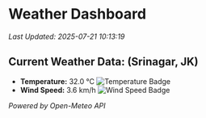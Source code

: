
# Weather Dashboard

_Last Updated: 2025-07-21 10:13:19_

## Current Weather Data: (Srinagar, JK)
- **Temperature:** 32.0 °C ![Temperature Badge](https://img.shields.io/badge/Temperature-High%20Temp-orange)
- **Wind Speed:** 3.6 km/h ![Wind Speed Badge](https://img.shields.io/badge/Wind%20Speed-Light%20Wind-blue)

*Powered by Open-Meteo API*
